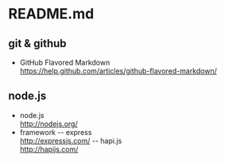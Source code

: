 # README.md

## git & github

- GitHub Flavored Markdown  
  https://help.github.com/articles/github-flavored-markdown/

## node.js

- node.js  
  http://nodejs.org/
- framework
-- express  
   http://expressjs.com/
-- hapi.js  
   http://hapijs.com/
